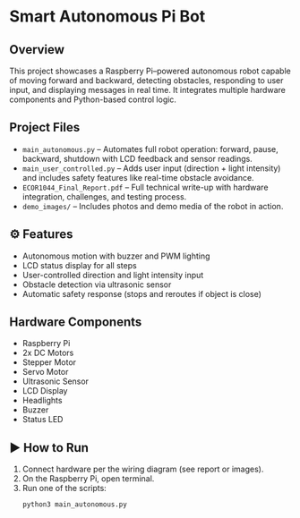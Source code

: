# Smart Autonomous Pi Bot 

## Overview
This project showcases a Raspberry Pi–powered autonomous robot capable of moving forward and backward, detecting obstacles, responding to user input, and displaying messages in real time. It integrates multiple hardware components and Python-based control logic.

##  Project Files
- `main_autonomous.py` – Automates full robot operation: forward, pause, backward, shutdown with LCD feedback and sensor readings.
- `main_user_controlled.py` – Adds user input (direction + light intensity) and includes safety features like real-time obstacle avoidance.
- `ECOR1044_Final_Report.pdf` – Full technical write-up with hardware integration, challenges, and testing process.
- `demo_images/` – Includes photos and demo media of the robot in action.

## ⚙ Features
- Autonomous motion with buzzer and PWM lighting
- LCD status display for all steps
- User-controlled direction and light intensity input
- Obstacle detection via ultrasonic sensor
- Automatic safety response (stops and reroutes if object is close)

##  Hardware Components
- Raspberry Pi  
- 2x DC Motors  
- Stepper Motor  
- Servo Motor  
- Ultrasonic Sensor  
- LCD Display  
- Headlights  
- Buzzer  
- Status LED  

## ▶ How to Run
1. Connect hardware per the wiring diagram (see report or images).
2. On the Raspberry Pi, open terminal.
3. Run one of the scripts:
   ```bash
   python3 main_autonomous.py
